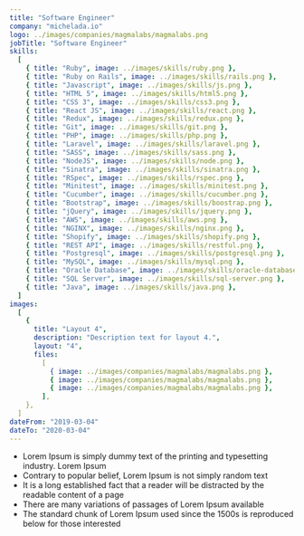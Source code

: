 ```yaml
---
title: "Software Engineer"
company: "michelada.io"
logo: ../images/companies/magmalabs/magmalabs.png
jobTitle: "Software Engineer"
skills:
  [
    { title: "Ruby", image: ../images/skills/ruby.png },
    { title: "Ruby on Rails", image: ../images/skills/rails.png },
    { title: "Javascript", image: ../images/skills/js.png },
    { title: "HTML 5", image: ../images/skills/html5.png },
    { title: "CSS 3", image: ../images/skills/css3.png },
    { title: "React JS", image: ../images/skills/react.png },
    { title: "Redux", image: ../images/skills/redux.png },
    { title: "Git", image: ../images/skills/git.png },
    { title: "PHP", image: ../images/skills/php.png },
    { title: "Laravel", image: ../images/skills/laravel.png },
    { title: "SASS", image: ../images/skills/sass.png },
    { title: "NodeJS", image: ../images/skills/node.png },
    { title: "Sinatra", image: ../images/skills/sinatra.png },
    { title: "RSpec", image: ../images/skills/rspec.png },
    { title: "Minitest", image: ../images/skills/minitest.png },
    { title: "Cucumber", image: ../images/skills/cucumber.png },
    { title: "Bootstrap", image: ../images/skills/boostrap.png },
    { title: "jQuery", image: ../images/skills/jquery.png },
    { title: "AWS", image: ../images/skills/aws.png },
    { title: "NGINX", image: ../images/skills/nginx.png },
    { title: "Shopify", image: ../images/skills/shopify.png },
    { title: "REST API", image: ../images/skills/restful.png },
    { title: "Postgresql", image: ../images/skills/postgresql.png },
    { title: "MySQL", image: ../images/skills/mysql.png },
    { title: "Oracle Database", image: ../images/skills/oracle-database.png },
    { title: "SQL Server", image: ../images/skills/sql-server.png },
    { title: "Java", image: ../images/skills/java.png },
  ]
images:
  [
    {
      title: "Layout 4",
      description: "Description text for layout 4.",
      layout: "4",
      files:
        [
          { image: ../images/companies/magmalabs/magmalabs.png },
          { image: ../images/companies/magmalabs/magmalabs.png },
          { image: ../images/companies/magmalabs/magmalabs.png },
        ],
    },
  ]
dateFrom: "2019-03-04"
dateTo: "2020-03-04"
---
```

- Lorem Ipsum is simply dummy text of the printing and typesetting industry. Lorem Ipsum
- Contrary to popular belief, Lorem Ipsum is not simply random text
- It is a long established fact that a reader will be distracted by the readable content of a page
- There are many variations of passages of Lorem Ipsum available
- The standard chunk of Lorem Ipsum used since the 1500s is reproduced below for those interested